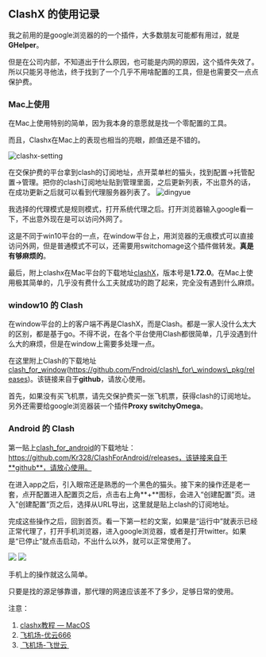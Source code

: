 ## ClashX 的使用记录
我之前用的是google浏览器的的一个插件，大多数朋友可能都有用过，就是**GHelper**。

但是在公司内部，不知道出于什么原因，也可能是内网的原因，这个插件失效了。所以只能另寻他法，终于找到了一个几乎不用啥配置的工具，但是也需要交一点点保护费。
### Mac上使用
在Mac上使用特别的简单，因为我本身的意愿就是找一个零配置的工具。

而且，Clashx在Mac上的表现也相当的亮眼，颜值还是不错的。

![clashx-setting][image-1]

在交保护费的平台拿到clash的订阅地址，点开菜单栏的猫头，找到配置-\>托管配置-\>管理。把你的clash订阅地址贴到管理里面，之后更新列表，不出意外的话，在成功更新之后就可以看到代理服务器列表了。
![dingyue][image-2]

我选择的代理模式是规则模式，打开系统代理之后。打开浏览器输入google看一下，不出意外现在是可以访问外网了。

这是不同于win10平台的一点，在window平台上，用浏览器的无痕模式可以直接访问外网，但是普通模式不可以，还需要用switchomage这个插件做转发。**真是有够麻烦的**。

最后，附上clashx在Mac平台的下载地址[clashX][1]，版本号是**1.72.0**。在Mac上使用极其简单的，几乎没有费什么工夫就成功的跑了起来，完全没有遇到什么麻烦。

### window10 的 Clash
在window平台的上的客户端不再是ClashX，而是Clash。都是一家人没什么太大的区别，都是基于go。不得不说，在各个平台使用Clash都很简单，几乎没遇到什么大的麻烦，但是在window上需要多处理一点。

在这里附上Clash的下载地址[clash_for_window][2](https://github.com/Fndroid/clash\_for\_windows\_pkg/releases)。该链接来自于**github**，请放心使用。

首先，如果没有买飞机票，请先交保护费买一张飞机票，获得clash的订阅地址。另外还需要给google浏览器装一个插件**Proxy switchyOmega**。

### Android 的 Clash
第一贴上[clash_for_android][3]的下载地址：https://github.com/Kr328/ClashForAndroid/releases，该链接来自于**github**，请放心使用。

在进入app之后，引入眼帘还是熟悉的一个黑色的猫头。接下来的操作还是老一套，点开配置进入配置页之后，点击右上角**+**图标，会进入“创建配置”页。进入”创建配置”页之后，选择从URL导出，这里就是贴上clash的订阅地址。

完成这些操作之后，回到首页。看一下第一栏的文案，如果是“运行中”就表示已经正常代理了，打开手机浏览器，进入google浏览器，或者是打开twitter。如果是“已停止”就点击启动，不出什么以外，就可以正常使用了。


![][image-3]
![][image-4]

手机上的操作就这么简单。

只要是找的源足够靠谱，那代理的网速应该差不了多少，足够日常的使用。

注意：
1. [clashx教程 — MacOS][4]
2. [飞机场-优云666][5]
3. [ 飞机场-飞世云 ][6]

[1]:	https://github.com/yichengchen/clashX/releases/download/1.72.0/ClashX.dmg "clashX"
[2]:	https://github.com/Fndroid/clash_for_windows_pkg/releases "clash_for_window"
[3]:	https://github.com/Kr328/ClashForAndroid/releases
[4]:	https://merlinblog.xyz/wiki/ClashX.html "macos clashx教程"
[5]:	https://youyun222.net/user "优云666"
[6]:	http://www.caogon.com/auth/register "飞世云"

[image-1]:	https://src.wuh.site/2021-08/2021-12-04-020018.jpg
[image-2]:	https://src.wuh.site/2021-12/2021-12-04-024157.png
[image-3]:	https://src.wuh.site/2021-12/2021-12-04-2021120402.png
[image-4]:	https://src.wuh.site/2021-12/2021-12-04-20211120403.png